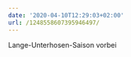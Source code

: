 ```yaml
---
date: '2020-04-10T12:29:03+02:00'
url: /1248558607395946497/
---
```

Lange-Unterhosen-Saison vorbei
